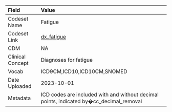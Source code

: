 |Field            |Value                                                                                   |
|:----------------|:---------------------------------------------------------------------------------------|
|Codeset Name     |Fatigue                                                                                 |
|Codeset Link     |[dx_fatigue](https://github.com/PEDSnet/Variable-Dictionary/blob/main/condition/dx_fatigue.csv)|
|CDM              |NA                                                                                      |
|Clinical Concept |Diagnoses for fatigue                                                                   |
|Vocab            |ICD9CM,ICD10,ICD10CM,SNOMED                                                             |
|Date Uploaded    |2023-10-01                                                                              |
|Metadata         |ICD codes are included with and without decimal points, indicated by�cc_decimal_removal |
